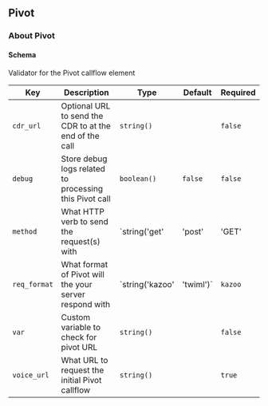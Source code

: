 ## Pivot

### About Pivot

#### Schema

Validator for the Pivot callflow element



Key | Description | Type | Default | Required
--- | ----------- | ---- | ------- | --------
`cdr_url` | Optional URL to send the CDR to at the end of the call | `string()` |   | `false`
`debug` | Store debug logs related to processing this Pivot call | `boolean()` | `false` | `false`
`method` | What HTTP verb to send the request(s) with | `string('get' | 'post' | 'GET' | 'POST')` | `get` | `false`
`req_format` | What format of Pivot will the your server respond with | `string('kazoo' | 'twiml')` | `kazoo` | `false`
`var` | Custom variable to check for pivot URL | `string()` |   | `false`
`voice_url` | What URL to request the initial Pivot callflow | `string()` |   | `true`



